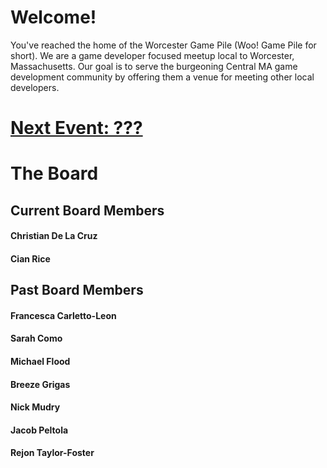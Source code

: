 # Welcome!

You've reached the home of the Worcester Game Pile (Woo! Game Pile for short). We are a game developer focused meetup local to Worcester, Massachusetts. Our goal is to serve the burgeoning Central MA game development community by offering them a venue for meeting other local developers.

# [Next Event: ???](/events)

# The Board

## Current Board Members

#### Christian De La Cruz
#### Cian Rice

## Past Board Members

#### Francesca Carletto-Leon
#### Sarah Como
#### Michael Flood
#### Breeze Grigas
#### Nick Mudry
#### Jacob Peltola
#### Rejon Taylor-Foster
